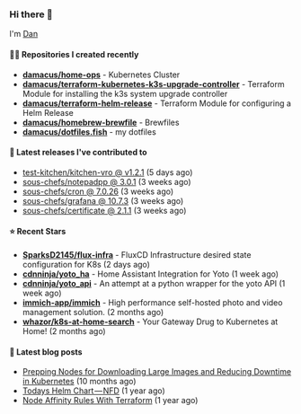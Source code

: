 

### Hi there 👋

I'm [Dan](https://medium.com/@dan.m.webb)

#### 👨‍💻 Repositories I created recently
- **[damacus/home-ops](https://github.com/damacus/home-ops)** - Kubernetes Cluster
- **[damacus/terraform-kubernetes-k3s-upgrade-controller](https://github.com/damacus/terraform-kubernetes-k3s-upgrade-controller)** - Terraform Module for installing the k3s system upgrade controller
- **[damacus/terraform-helm-release](https://github.com/damacus/terraform-helm-release)** - Terraform Module for configuring a Helm Release
- **[damacus/homebrew-brewfile](https://github.com/damacus/homebrew-brewfile)** - Brewfiles
- **[damacus/dotfiles.fish](https://github.com/damacus/dotfiles.fish)** - my dotfiles

#### 🚀 Latest releases I've contributed to


- [test-kitchen/kitchen-vro @ v1.2.1](https://github.com/test-kitchen/kitchen-vro/releases/tag/v1.2.1) (5 days ago)
- [sous-chefs/notepadpp @ 3.0.1](https://github.com/sous-chefs/notepadpp/releases/tag/3.0.1) (3 weeks ago)
- [sous-chefs/cron @ 7.0.26](https://github.com/sous-chefs/cron/releases/tag/7.0.26) (3 weeks ago)
- [sous-chefs/grafana @ 10.7.3](https://github.com/sous-chefs/grafana/releases/tag/10.7.3) (3 weeks ago)
- [sous-chefs/certificate @ 2.1.1](https://github.com/sous-chefs/certificate/releases/tag/2.1.1) (3 weeks ago)

#### ⭐ Recent Stars


- **[SparksD2145/flux-infra](https://github.com/SparksD2145/flux-infra)** - FluxCD Infrastructure desired state configuration for K8s (2 days ago)
- **[cdnninja/yoto_ha](https://github.com/cdnninja/yoto_ha)** - Home Assistant Integration for Yoto (1 week ago)
- **[cdnninja/yoto_api](https://github.com/cdnninja/yoto_api)** - An attempt at a python wrapper for the yoto API (1 week ago)
- **[immich-app/immich](https://github.com/immich-app/immich)** - High performance self-hosted photo and video management solution. (2 months ago)
- **[whazor/k8s-at-home-search](https://github.com/whazor/k8s-at-home-search)** - Your Gateway Drug to Kubernetes at Home! (2 months ago)

#### 📄 Latest blog posts
- [Prepping Nodes for Downloading Large Images and Reducing Downtime in Kubernetes](https://medium.com/@dan.m.webb/prepping-nodes-for-downloading-large-images-and-reducing-downtime-in-kubernetes-551ead53f0?source=rss-bbba9c670f6e------2) (10 months ago)
- [Todays Helm Chart — NFD](https://medium.com/@dan.m.webb/todays-helm-chart-nfd-efe64f156edd?source=rss-bbba9c670f6e------2) (1 year ago)
- [Node Affinity Rules With Terraform](https://awstip.com/node-affinity-rules-with-terraform-a0766e0bb1da?source=rss-bbba9c670f6e------2) (1 year ago)
